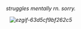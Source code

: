 <h6 align="center"> 

struggles mentally rn. sorry. 

![ezgif-63d5cf9bf262c5](https://github.com/user-attachments/assets/fbb0c311-89c4-4f0b-a7ef-b21d1f7ed14e)

</h6>
